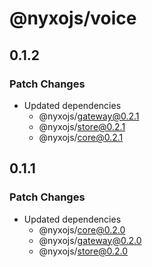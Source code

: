 # @nyxojs/voice

## 0.1.2

### Patch Changes

- Updated dependencies
  - @nyxojs/gateway@0.2.1
  - @nyxojs/store@0.2.1
  - @nyxojs/core@0.2.1

## 0.1.1

### Patch Changes

- Updated dependencies
  - @nyxojs/core@0.2.0
  - @nyxojs/gateway@0.2.0
  - @nyxojs/store@0.2.0

